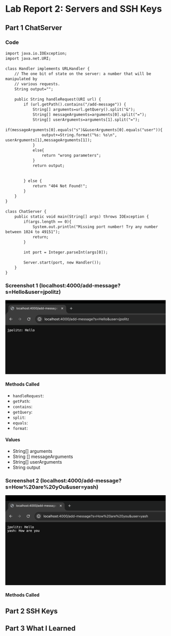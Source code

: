 # Lab Report 2: Servers and SSH Keys
## Part 1 ChatServer
### Code
```
import java.io.IOException;
import java.net.URI;

class Handler implements URLHandler {
    // The one bit of state on the server: a number that will be manipulated by
    // various requests.
    String output="";

    public String handleRequest(URI url) {
        if (url.getPath().contains("/add-message")) {
            String[] arguments=url.getQuery().split("&");
            String[] messageArguments=arguments[0].split("=");
            String[] userArguments=arguments[1].split("=");
            if(messageArguments[0].equals("s")&&userArguments[0].equals("user")){
                output+=String.format("%s: %s\n", userArguments[1],messageArguments[1]);
            }
            else{
                return "wrong parameters";
            }
            return output;


        } else {
            return "404 Not Found!";
        }
    }
}

class ChatServer {
    public static void main(String[] args) throws IOException {
        if(args.length == 0){
            System.out.println("Missing port number! Try any number between 1024 to 49151");
            return;
        }

        int port = Integer.parseInt(args[0]);

        Server.start(port, new Handler());
    }
}

```
### Screenshot 1 (localhost:4000/add-message?s=Hello&user=jpolitz)
![Image](/ChatServer1.png)

#### Methods Called
* `handleRequest`:
* `getPath`:
* `contains`:
* `getQuery`:
* `split`:
* `equals`:
* `format`:

#### Values
* String[] arguments
* String [] messageArguments
* String[] userArguments
* String output

### Screenshot 2 (localhost:4000/add-message?s=How%20are%20yOu&user=yash)
![Image](/ChatServer2.png)

#### Methods Called
## Part 2 SSH Keys

## Part 3 What I Learned
